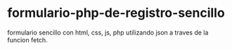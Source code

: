 # formulario-php-de-registro-sencillo
formulario sencillo con html, css, js, php utilizando json a traves de la funcion fetch.
